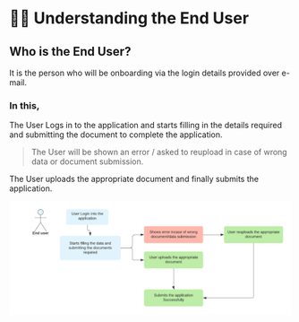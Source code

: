 # 👩‍💼 Understanding the End User

## Who is the End User?

It is the person who will be onboarding via the login details provided over e-mail.

### In this,

The User Logs in to the application and starts filling in the details required and submitting the document to complete the application.&#x20;

> The User will be shown an error / asked to reupload in case of wrong data or document submission.

The User uploads the appropriate document and finally submits the application.

![Understanding the role of the end user](../.gitbook/assets/image.png)
